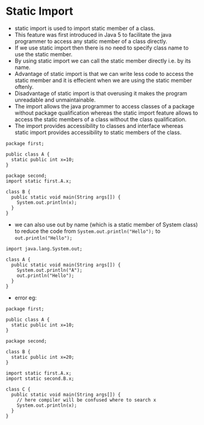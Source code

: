 # Static Import
* static import is used to import static member of a class.
* This feature was first introduced in Java 5 to facilitate the java programmer to access any static member of a class directly.
* If we use static import then there is no need to specify class name to use the static member.
* By using static import we can call the static member directly i.e. by its name.
* Advantage of static import is that we can write less code to access the static member and it is effecient when we are using the static member oftenly.
* Disadvantage of static import is that overusing it makes the program unreadable and unmaintainable.
* The import allows the java programmer to access classes of a package without package qualification whereas the static import feature allows to access the static members of a class without the class qualification.
* The import provides accessibility to classes and interface whereas static import provides accessibility to static members of the class.
````
package first;

public class A {
  static public int x=10;
}
````

````
package second;
import static first.A.x;

class B {
  public static void main(String args[]) {
    System.out.println(x);
  }
}
````

* we can also use out by name (which is a static member of System class) to reduce the code from `System.out.println("Hello");` to `out.println("Hello");`
````
import java.lang.System.out;

class A {
  public static void main(String args[]) {
    System.out.println("A");
    out.println("Hello");
  }
}
````
* error eg:
````
package first;

public class A {
  static public int x=10;
}
````
````
package second;

class B {
  static public int x=20;
}
````
````
import static first.A.x;
import static second.B.x;

class C {
  public static void main(String args[]) {
    // here compiler will be confused where to search x
    System.out.println(x);
  }
}

````
